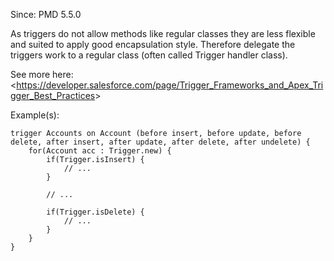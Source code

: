 Since: PMD 5.5.0

As triggers do not allow methods like regular classes they are less flexible and suited to apply good encapsulation style.
Therefore delegate the triggers work to a regular class (often called Trigger handler class).

See more here: &lt;https://developer.salesforce.com/page/Trigger_Frameworks_and_Apex_Trigger_Best_Practices&gt;

Example(s):
```
trigger Accounts on Account (before insert, before update, before delete, after insert, after update, after delete, after undelete) {
    for(Account acc : Trigger.new) {
        if(Trigger.isInsert) {
            // ...
        }

        // ...

        if(Trigger.isDelete) {
            // ...
        }
    }
}
```
